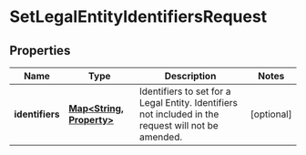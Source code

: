 

# SetLegalEntityIdentifiersRequest


## Properties

Name | Type | Description | Notes
------------ | ------------- | ------------- | -------------
**identifiers** | [**Map&lt;String, Property&gt;**](Property.md) | Identifiers to set for a Legal Entity. Identifiers not included in the request will not be amended. |  [optional]



